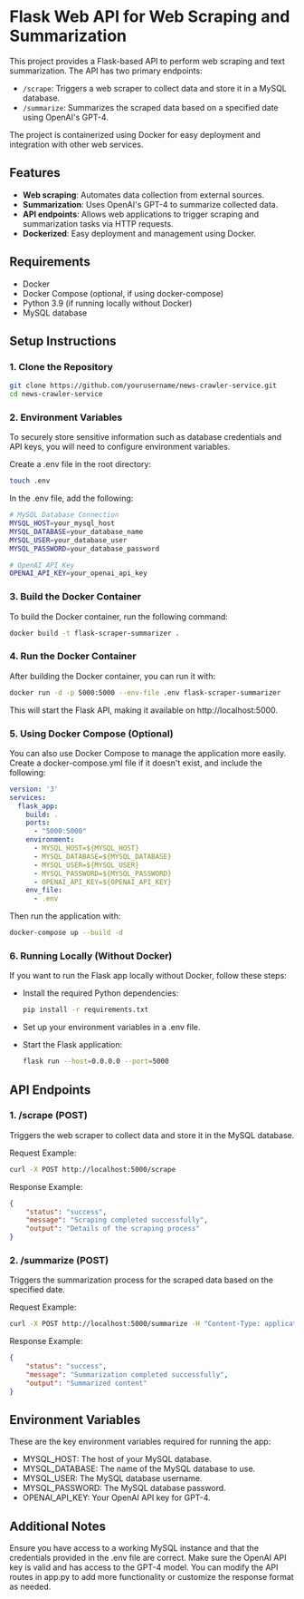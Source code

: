 # Flask Web API for Web Scraping and Summarization

This project provides a Flask-based API to perform web scraping and text summarization. The API has two primary endpoints:
- `/scrape`: Triggers a web scraper to collect data and store it in a MySQL database.
- `/summarize`: Summarizes the scraped data based on a specified date using OpenAI's GPT-4.

The project is containerized using Docker for easy deployment and integration with other web services.

## Features
- **Web scraping**: Automates data collection from external sources.
- **Summarization**: Uses OpenAI's GPT-4 to summarize collected data.
- **API endpoints**: Allows web applications to trigger scraping and summarization tasks via HTTP requests.
- **Dockerized**: Easy deployment and management using Docker.

## Requirements

- Docker
- Docker Compose (optional, if using docker-compose)
- Python 3.9 (if running locally without Docker)
- MySQL database

## Setup Instructions

### 1. Clone the Repository

```bash
git clone https://github.com/yourusername/news-crawler-service.git
cd news-crawler-service
```

### 2. Environment Variables
To securely store sensitive information such as database credentials and API keys, you will need to configure environment variables.

Create a .env file in the root directory:

```bash
touch .env
```
In the .env file, add the following:
```bash
# MySQL Database Connection
MYSQL_HOST=your_mysql_host
MYSQL_DATABASE=your_database_name
MYSQL_USER=your_database_user
MYSQL_PASSWORD=your_database_password

# OpenAI API Key
OPENAI_API_KEY=your_openai_api_key
```

### 3. Build the Docker Container
To build the Docker container, run the following command:
```bash
docker build -t flask-scraper-summarizer .
```

### 4. Run the Docker Container
After building the Docker container, you can run it with:
```bash
docker run -d -p 5000:5000 --env-file .env flask-scraper-summarizer 
```
This will start the Flask API, making it available on http://localhost:5000.

### 5. Using Docker Compose (Optional)
You can also use Docker Compose to manage the application more easily. Create a docker-compose.yml file if it doesn't exist, and include the following:

```yaml
version: '3'
services:
  flask_app:
    build: .
    ports:
      - "5000:5000"
    environment:
      - MYSQL_HOST=${MYSQL_HOST}
      - MYSQL_DATABASE=${MYSQL_DATABASE}
      - MYSQL_USER=${MYSQL_USER}
      - MYSQL_PASSWORD=${MYSQL_PASSWORD}
      - OPENAI_API_KEY=${OPENAI_API_KEY}
    env_file:
      - .env
```
Then run the application with:
```bash
docker-compose up --build -d
```

### 6. Running Locally (Without Docker)
If you want to run the Flask app locally without Docker, follow these steps:

- Install the required Python dependencies:

    ```bash
    pip install -r requirements.txt
    ```

- Set up your environment variables in a .env file.

- Start the Flask application:
    ```bash
  flask run --host=0.0.0.0 --port=5000
  ```

## API Endpoints
### 1. /scrape (POST)
Triggers the web scraper to collect data and store it in the MySQL database.

Request Example:
```bash
curl -X POST http://localhost:5000/scrape
```

Response Example:
```json
{
    "status": "success",
    "message": "Scraping completed successfully",
    "output": "Details of the scraping process"
}
```

### 2. /summarize (POST)
Triggers the summarization process for the scraped data based on the specified date.

Request Example:
```bash
curl -X POST http://localhost:5000/summarize -H "Content-Type: application/json" -d '{"date": "yesterday"}'
```

Response Example:
```json
{
    "status": "success",
    "message": "Summarization completed successfully",
    "output": "Summarized content"
}
```
## Environment Variables
These are the key environment variables required for running the app:

- MYSQL_HOST: The host of your MySQL database.
- MYSQL_DATABASE: The name of the MySQL database to use.
- MYSQL_USER: The MySQL database username.
- MYSQL_PASSWORD: The MySQL database password.
- OPENAI_API_KEY: Your OpenAI API key for GPT-4.

## Additional Notes
Ensure you have access to a working MySQL instance and that the credentials provided in the .env file are correct.
Make sure the OpenAI API key is valid and has access to the GPT-4 model.
You can modify the API routes in app.py to add more functionality or customize the response format as needed.